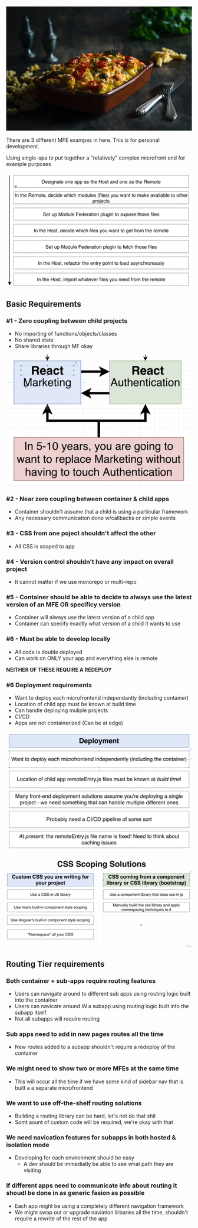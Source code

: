 ![hero image](./images/CAASerole.jpeg)

There are 3 different MFE exampes in here. This is for personal development.

Using single-spa to put together a "relatively" complex microfront end for example purposes

![how](./images/how.png)

## Basic Requirements
### #1 - Zero coupling between child projects
* No importing of functions/objects/classes
* No shared state
* Share libraries through MF okay

![coupling issue](./images/coupling-issue.png)

### #2 - Near zero coupling between container & child apps
* Container shouldn't assume that a child is using a particular framework
* Any necessary communication done w/callbacks or simple events

### #3 - CSS from one poject shouldn't affect the other
* All CSS is scoped to app

### #4 - Version control shouldn't have any impact on overall project
* It cannot matter if we use monorepo or multi-repo

### #5 - Container should be able to decide to always use the latest version of an MFE OR specificy version
* Container will always use the latest version of a child app 
* Container can specify exactly what version of a child it wants to use

### #6 - Must be able to develop locally
* All code is double deployed
* Can work on ONLY your app and everything else is remote

**NEITHER OF THESE REQUIRE A REDEPLOY**

### #6 Deployment requirements
* Want to deploy each microfrontend independantly (including container)
* Location of child app must be known at build time
* Can handle deploying muliple projects
* CI/CD
* Apps are not containerized (Can be at edge)

![deployment requirements](./images/deployment-requirements.png)

![css scoping solutions](./images/css-scoping-solutions.png)

## Routing Tier requirements
### Both container + sub-apps require routing features
* Users can navigate around to different sub apps using routing logic built into the container
* Users can navicate around _IN_ a subapp using routing logic built into the subapp itself
* Not all subapps will require routing

### Sub apps need to add in new pages routes all the time
* New routes added to a subapp shouldn't require a redeploy of the container

### We might need to show two or more MFEs at the same time
* This will occur all the time if we have some kind of sidebar nav that is built a a separate microfrontend

### We want to use off-the-shelf routing solutions
* Building a routing library can be hard, let's not do that shit
* Somt aount of custom code will be required, we're okay with that

### We need navication features for subapps in both hosted & isolation mode
* Developing for each environment should be easy
    * A dev should be immediatly be able to see what path they are visiting

### If different apps need to communicate info about routing it shoudl be done in as generic fasion as possible
* Each app might be using a completely different navigation framework
* We might swap out or upgrade naviation lirbaries all the time, shouldn't require a rewrite of the rest of the app

